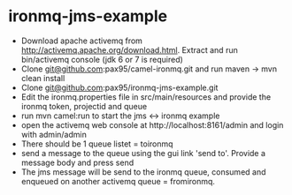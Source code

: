 ironmq-jms-example
==================

*	Download apache activemq from http://activemq.apache.org/download.html. Extract and run bin/activemq console (jdk 6 or 7 is required)
*	Clone git@github.com:pax95/camel-ironmq.git and run maven -> mvn clean install
*	Clone git@github.com:pax95/ironmq-jms-example.git
*	Edit the ironmq.properties file in src/main/resources and provide the ironmq token, projectid and queue
*	run mvn camel:run to start the jms <-> ironmq example
*	open the activemq web console at http://localhost:8161/admin and login with admin/admin
*	There should be 1 queue listet = toironmq
*	send a message to the queue using the gui link 'send to'. Provide a message body and press send
*	The jms message will be send to the ironmq queue, consumed and enqueued on another activemq queue = fromironmq.


